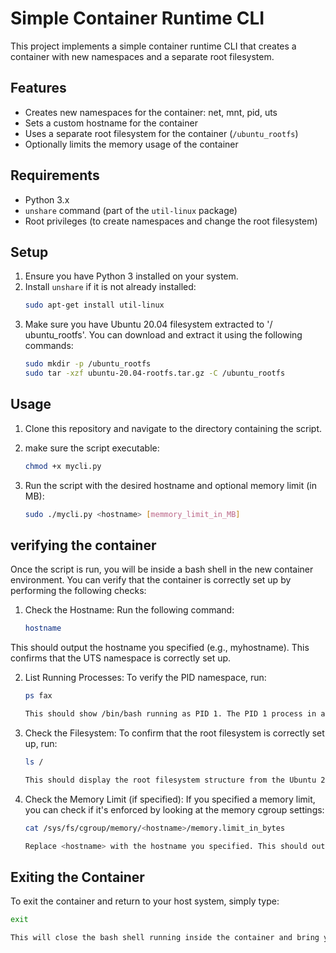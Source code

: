 # Simple Container Runtime CLI

This project implements a simple container runtime CLI that creates a container with new namespaces and a separate root filesystem.

## Features

- Creates new namespaces for the container: net, mnt, pid, uts
- Sets a custom hostname for the container
- Uses a separate root filesystem for the container (`/ubuntu_rootfs`)
- Optionally limits the memory usage of the container

## Requirements

- Python 3.x
- `unshare` command (part of the `util-linux` package)
- Root privileges (to create namespaces and change the root filesystem)

## Setup

1. Ensure you have Python 3 installed on your system.
2. Install `unshare` if it is not already installed:
   ```bash
   sudo apt-get install util-linux
3. Make sure you have Ubuntu 20.04 filesystem extracted to '/	    ubuntu_rootfs'. You can download and extract it using the following commands:
   ```bash
   sudo mkdir -p /ubuntu_rootfs
   sudo tar -xzf ubuntu-20.04-rootfs.tar.gz -C /ubuntu_rootfs

## Usage

1. Clone this repository and navigate to the directory containing the script.

2. make sure the script executable:
   ```bash
   chmod +x mycli.py
   
3. Run the script with the desired hostname and optional memory limit (in MB):
   ```bash
   sudo ./mycli.py <hostname> [memmory_limit_in_MB]
   
## verifying the container
Once the script is run, you will be inside a bash shell in the new container environment. You can verify that the container is correctly set up by performing the following checks:

1. Check the Hostname:
Run the following command:

   ```bash
   hostname

This should output the hostname you specified (e.g., myhostname). This confirms that the UTS namespace is correctly set up.

2. List Running Processes:
   To verify the PID namespace, run:

   ```bash
   ps fax

   This should show /bin/bash running as PID 1. The PID 1 process in a container is typically the first process and serves as the init system for that container.
   
3. Check the Filesystem:
   To confirm that the root filesystem is correctly set up, run:

   ```bash
   ls /

   This should display the root filesystem structure from the Ubuntu 20.04 filesystem. It should not reflect the host system’s root filesystem.
   
4. Check the Memory Limit (if specified):
  If you specified a memory limit, you can check if it's enforced by looking at the memory cgroup settings:

   ```bash
   cat /sys/fs/cgroup/memory/<hostname>/memory.limit_in_bytes

   Replace <hostname> with the hostname you specified. This should output the memory limit in bytes, confirming that the memory cgroup is correctly set up.
   
   
## Exiting the Container
To exit the container and return to your host system, simply type:

   ```bash
   exit

This will close the bash shell running inside the container and bring you back to the host system's shell.

